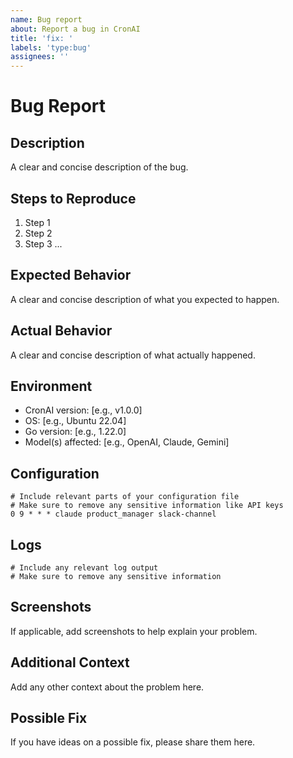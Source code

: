 ```yaml
---
name: Bug report
about: Report a bug in CronAI
title: 'fix: '
labels: 'type:bug'
assignees: ''
---
```


# Bug Report

## Description
A clear and concise description of the bug.

## Steps to Reproduce
1. Step 1
2. Step 2
3. Step 3
...

## Expected Behavior
A clear and concise description of what you expected to happen.

## Actual Behavior
A clear and concise description of what actually happened.

## Environment
- CronAI version: [e.g., v1.0.0]
- OS: [e.g., Ubuntu 22.04]
- Go version: [e.g., 1.22.0]
- Model(s) affected: [e.g., OpenAI, Claude, Gemini]

## Configuration
```
# Include relevant parts of your configuration file
# Make sure to remove any sensitive information like API keys
0 9 * * * claude product_manager slack-channel
```

## Logs
```
# Include any relevant log output
# Make sure to remove any sensitive information
```

## Screenshots
If applicable, add screenshots to help explain your problem.

## Additional Context
Add any other context about the problem here.

## Possible Fix
If you have ideas on a possible fix, please share them here.
